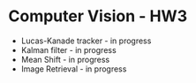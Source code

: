 # Computer Vision - HW3
* Lucas-Kanade tracker - in progress
* Kalman filter - in progress
* Mean Shift - in progress
* Image Retrieval - in progress

